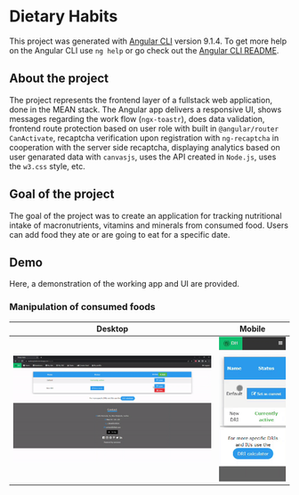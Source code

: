 # Dietary Habits

This project was generated with [Angular CLI](https://github.com/angular/angular-cli) version 9.1.4. To get more help on the Angular CLI use `ng help` or go check out the [Angular CLI README](https://github.com/angular/angular-cli/blob/master/README.md).

## About the project

The project represents the frontend layer of a fullstack web application, done in the MEAN stack. The Angular app delivers a responsive UI, shows messages regarding the work flow (`ngx-toastr`), does data validation, frontend route protection based on user role with built in `@angular/router CanActivate`, recaptcha verification upon registration with `ng-recaptcha` in cooperation with the server side recaptcha, displaying analytics based on user genarated data with `canvasjs`, uses the API created in `Node.js`, uses the `w3.css` style, etc.

## Goal of the project

The goal of the project was to create an application for tracking nutritional intake of macronutrients, vitamins and minerals from consumed food. Users can add food they ate or are going to eat for a specific date.

## Demo

Here, a demonstration of the working app and UI are provided.

### Manipulation of consumed foods
Desktop             |  Mobile
:-------------------------:|:-------------------------:
![](https://github.com/krjovan/Dietary-habits-frontend/blob/master/src/assets/gifs/my-dri.gif)  |  ![](https://github.com/krjovan/Dietary-habits-frontend/blob/master/src/assets/gifs/my-dri-mobile.gif)
